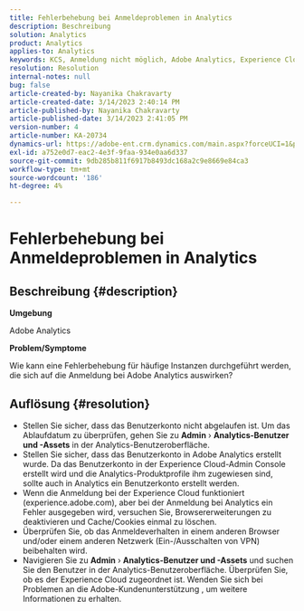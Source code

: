 ```yaml
---
title: Fehlerbehebung bei Anmeldeproblemen in Analytics
description: Beschreibung
solution: Analytics
product: Analytics
applies-to: Analytics
keywords: KCS, Anmeldung nicht möglich, Adobe Analytics, Experience Cloud, Analytics-Benutzeroberfläche
resolution: Resolution
internal-notes: null
bug: false
article-created-by: Nayanika Chakravarty
article-created-date: 3/14/2023 2:40:14 PM
article-published-by: Nayanika Chakravarty
article-published-date: 3/14/2023 2:41:05 PM
version-number: 4
article-number: KA-20734
dynamics-url: https://adobe-ent.crm.dynamics.com/main.aspx?forceUCI=1&pagetype=entityrecord&etn=knowledgearticle&id=02314f20-76c2-ed11-83ff-6045bd006a22
exl-id: a752e0d7-eac2-4e3f-9faa-934e0aa6d337
source-git-commit: 9db285b811f6917b8493dc168a2c9e8669e84ca3
workflow-type: tm+mt
source-wordcount: '186'
ht-degree: 4%

---
```


# Fehlerbehebung bei Anmeldeproblemen in Analytics

## Beschreibung {#description}


<b>Umgebung</b>

Adobe Analytics

<b>Problem/Symptome</b>

Wie kann eine Fehlerbehebung für häufige Instanzen durchgeführt werden, die sich auf die Anmeldung bei Adobe Analytics auswirken?


## Auflösung {#resolution}


- Stellen Sie sicher, dass das Benutzerkonto nicht abgelaufen ist. Um das Ablaufdatum zu überprüfen, gehen Sie zu <b>Admin</b> › <b>Analytics-Benutzer und -Assets</b> in der Analytics-Benutzeroberfläche.
- Stellen Sie sicher, dass das Benutzerkonto in Adobe Analytics erstellt wurde. Da das Benutzerkonto in der Experience Cloud-Admin Console erstellt wird und die Analytics-Produktprofile ihm zugewiesen sind, sollte auch in Analytics ein Benutzerkonto erstellt werden.
- Wenn die Anmeldung bei der Experience Cloud funktioniert (experience.adobe.com), aber bei der Anmeldung bei Analytics ein Fehler ausgegeben wird, versuchen Sie, Browsererweiterungen zu deaktivieren und Cache/Cookies einmal zu löschen.
- Überprüfen Sie, ob das Anmeldeverhalten in einem anderen Browser und/oder einem anderen Netzwerk (Ein-/Ausschalten von VPN) beibehalten wird.
- Navigieren Sie zu <b>Admin</b> › <b>Analytics-Benutzer und -Assets</b> und suchen Sie den Benutzer in der Analytics-Benutzeroberfläche. Überprüfen Sie, ob es der Experience Cloud zugeordnet ist. Wenden Sie sich bei Problemen an die Adobe-Kundenunterstützung , um weitere Informationen zu erhalten.
